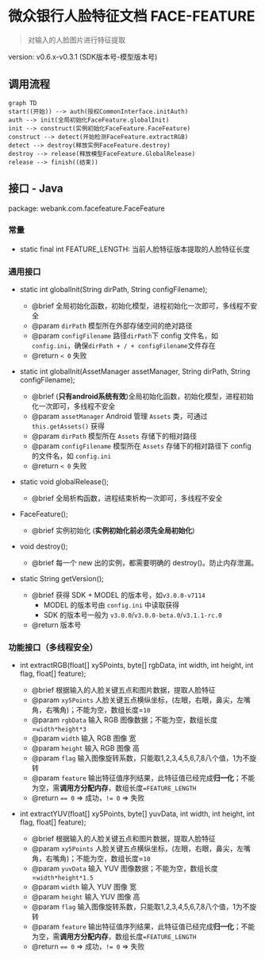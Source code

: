 # 微众银行人脸特征文档 FACE-FEATURE

> 对输入的人脸图片进行特征提取

version: v0.6.x-v0.3.1 (SDK版本号-模型版本号)


## 调用流程
```mermaid
graph TD
start((开始)) --> auth(授权CommonInterface.initAuth)
auth --> init(全局初始化FaceFeature.globalInit) 
init --> construct(实例初始化FaceFeature.FaceFeature)
construct --> detect(开始检测FaceFeature.extractRGB)
detect --> destroy(释放实例FaceFeature.destroy)
destroy --> release(释放模型FaceFeature.GlobalRelease)
release --> finish((结束))
```


## 接口 - Java

package: webank.com.facefeature.FaceFeature

### 常量

- static final int FEATURE_LENGTH: 当前人脸特征版本提取的人脸特征长度

### 通用接口

- static int globalInit(String dirPath, String configFilename);
    - @brief 全局初始化函数，初始化模型，进程初始化一次即可，多线程不安全
    - @param `dirPath` 模型所在外部存储空间的绝对路径
    - @param `configFilename` 路径`dirPath`下 config 文件名，如 `config.ini`，确保`dirPath + / + configFilename`文件存在
    - @return `< 0` 失败

- static int globalInit(AssetManager assetManager, String dirPath, String configFilename);
    - @brief (**只有android系统有效**)全局初始化函数，初始化模型，进程初始化一次即可，多线程不安全
    - @param `assetManager` Android 管理 `Assets` 类，可通过 `this.getAssets()` 获得
    - @param `dirPath` 模型所在 `Assets` 存储下的相对路径
    - @param `configFilename` 模型所在 `Assets` 存储下的相对路径下 config 的文件名，如 `config.ini`
    - @return `< 0` 失败

- static void globalRelease();
    - @brief 全局析构函数，进程结束析构一次即可，多线程不安全

- FaceFeature();
    - @brief 实例初始化 (**实例初始化前必须先全局初始化**)

- void destroy();
    - @brief 每一个 new 出的实例，都需要明确的 destroy()。防止内存泄漏。

- static String getVersion();
    - @brief 获得 SDK + MODEL 的版本号，如`v3.0.0-v7114`
        - MODEL 的版本号由 `config.ini` 中读取获得
        - SDK 的版本号一般为 `v3.0.0`/`v3.0.0-beta.0`/`v3.1.1-rc.0`
    - @return 版本号

### 功能接口（**多线程安全**）

- int extractRGB(float[] xy5Points, byte[] rgbData, int width, int height, int flag, float[] feature);
    - @brief 根据输入的人脸关键五点和图片数据，提取人脸特征
    - @param `xy5Points` 人脸关键五点横纵坐标，(左眼，右眼，鼻尖，左嘴角，右嘴角)；不能为空，数组长度=`10`
    - @param `rgbData` 输入 RGB 图像数据；不能为空，数组长度=`width*height*3`
    - @param `width` 输入 RGB 图像 宽
    - @param `height` 输入 RGB 图像 高
	- @param `flag` 输入图像旋转系数，只能取1,2,3,4,5,6,7,8八个值，1为不旋转
    - @param `feature` 输出特征值序列结果，此特征值已经完成**归一化**；不能为空，需**调用方分配内存**，数组长度`=FEATURE_LENGTH`
    - @return `== 0` => 成功，`!= 0` => 失败

- int extractYUV(float[] xy5Points, byte[] yuvData, int width, int height, int flag, float[] feature);
    - @brief 根据输入的人脸关键五点和图片数据，提取人脸特征
    - @param `xy5Points` 人脸关键五点横纵坐标，(左眼，右眼，鼻尖，左嘴角，右嘴角)；不能为空，数组长度=`10`
    - @param `yuvData` 输入 YUV 图像数据；不能为空，数组长度=`width*height*1.5`
    - @param `width` 输入 YUV 图像 宽
    - @param `height` 输入 YUV 图像 高
	- @param `flag` 输入图像旋转系数，只能取1,2,3,4,5,6,7,8八个值，1为不旋转
    - @param `feature` 输出特征值序列结果，此特征值已经完成**归一化**；不能为空，需**调用方分配内存**，数组长度`=FEATURE_LENGTH`
    - @return `== 0` => 成功，`!= 0` => 失败